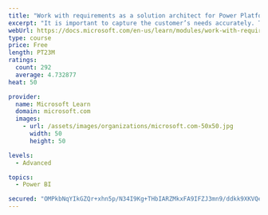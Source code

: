 ```yaml
---
title: "Work with requirements as a solution architect for Power Platform and Dynamics 365"
excerpt: "It is important to capture the customer’s needs accurately. This module explains how to capture requirements and identify functional and non-functional items."
webUrl: https://docs.microsoft.com/en-us/learn/modules/work-with-requirements/
type: course
price: Free
length: PT23M
ratings:
  count: 292
  average: 4.732877
heat: 50

provider:
  name: Microsoft Learn
  domain: microsoft.com
  images:
    - url: /assets/images/organizations/microsoft.com-50x50.jpg
      width: 50
      height: 50

levels:
  - Advanced

topics:
  - Power BI

secured: "OMPkbNqYIkGZQr+xhn5p/N34I9Kg+THbIARZMkxFA9IFZJ3mn9/ddkk9XKVQeNNML8L6ARTAlTqKsypGbYj86HEVcjv01GpYvz8wjK6nKJczDaAX+PW7UnhRPzWR2usIHBUFXBHefrR5uPJQk5DE20YchofU+ZXx4t0IZlmQBfpsO7qe/xTdtVR47B80uwLFnMjMQ8tK2fHfanc2Ilwyy7nxsWS51l1Vqjl56G/9pHT0VndTI8S5MTHUv0JHHJMBLdQkUINyslUpMNiFyjkf6iVfiFD7gT+xZim6aSA1IqWegJYI0ZaqCvux4tWJgqUcsljFucZrnzkp7COOz0QXjPbaEptHJZmAD5Y1/jAXC99OqQjJvVmKRZ/wN2ogY7gUtDeigqSyw9XX10CB8pJuS3FbKQzwrR4qmw7a2bam7/Q=;mwzK2Ac80OyRhfQVT5GSFw=="
---
```


